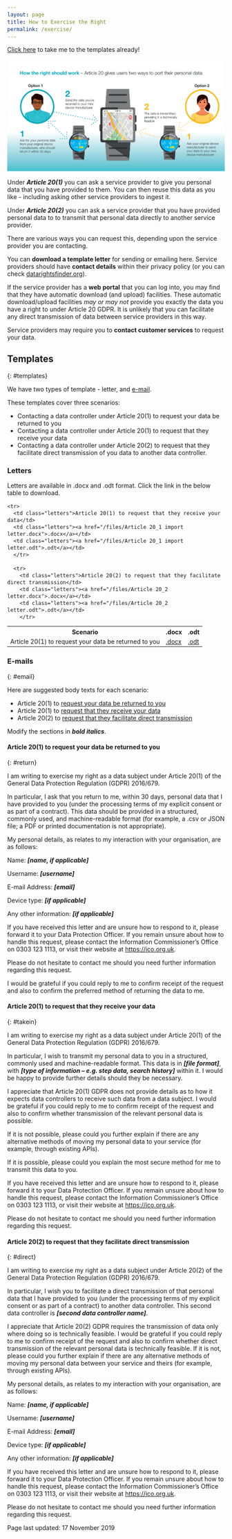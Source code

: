 ```yaml
---
layout: page
title: How to Exercise the Right
permalink: /exercise/
---
```

[Click here](#templates) to take me to the templates already!

![How Article 20 should work](/images/portability_3.png "How Article 20 should work")

Under _**Article 20(1)**_ you can ask a service provider to give you personal data that you have provided to them.
You can then reuse this data as you like - including asking other service providers to ingest it.

Under _**Article 20(2)**_ you can ask a service provider that you have provided personal data to to transmit
that personal data directly to another service provider.

There are various ways you can request this, depending upon the service provider you are contacting.

You can **download a template letter** for sending or emailing here. Service providers should have **contact details** within their privacy policy (or you can check [datarightsfinder.org](https://datarightsfinder.org)).

If the service provider has a **web portal** that you can log into, you may find that they have automatic download (and upload) facilities.  These automatic download/upload facilities _may or may not_ provide you exactly the data you have a right to under Article 20 GDPR. It is unlikely that you can facilitate any direct transmission of data between service providers in this way.

Service providers may require you to **contact customer services** to request your data.

## Templates ##
{: #templates}

We have two types of template - letter, and [e-mail](#email).

These templates cover three scenarios:
* Contacting a data controller under Article 20(1) to request your data be returned to you
* Contacting a data controller under Article 20(1) to request that they receive your data
* Contacting a data controller under Article 20(2) to request that they facilitate direct transmission of you data to another data controller.

### Letters ###

Letters are available in .docx and .odt format. Click the link in the below table to download.

<table class="letters">
    <tr>
    <th class="letters">Scenario</th>
    <th class="letters">.docx</th>
    <th class="letters">.odt</th>

  </tr>
  <tr>
    <td class="letters">Article 20(1) to request your data be returned to you</td>
    <td class="letters"><a href="/files/Article 20_1 letter.docx">.docx</a></td>
    <td class="letters"><a href="/files/Article 20_1 letter.odt">.odt</a></td>
    </tr>

    <tr>
      <td class="letters">Article 20(1) to request that they receive your data</td>
      <td class="letters"><a href="/files/Article 20_1 import letter.docx">.docx</a></td>
      <td class="letters"><a href="/files/Article 20_1 import letter.odt">.odt</a></td>
      </tr>

      <tr>
        <td class="letters">Article 20(2) to request that they facilitate direct transmission</td>
        <td class="letters"><a href="/files/Article 20_2 letter.docx">.docx</a></td>
        <td class="letters"><a href="/files/Article 20_2 letter.odt">.odt</a></td>
        </tr>
  </table>

### E-mails ###
{: #email}

Here are suggested body texts for each scenario:
* Article 20(1) to [request your data be returned to you](#return)
* Article 20(1) to [request that they receive your data](#takein)
* Article 20(2) to [request that they facilitate direct transmission](#direct)

Modify the sections in _**bold italics**_.

#### Article 20(1) to request your data be returned to you ####
{: #return}

I am writing to exercise my right as a data subject under Article 20(1) of the General Data Protection Regulation (GDPR) 2016/679.

In particular, I ask that you return to me, within 30 days, personal data that I have provided to you (under the processing terms of my explicit consent or as part of a contract). This data should be provided in a structured, commonly used, and machine-readable format (for example, a .csv or JSON file; a PDF or printed documentation is not appropriate).

My personal details, as relates to my interaction with your organisation, are as follows:

Name: _**[name, if applicable]**_

Username: _**[username]**_

E-mail Address: _**[email]**_

Device type: _**[if applicable]**_

Any other information: _**[if applicable]**_

If you have received this letter and are unsure how to respond to it, please forward it to your Data Protection Officer. If you remain unsure about how to handle this request, please contact the Information Commissioner’s Office on 0303 123 1113, or visit their website at https://ico.org.uk.

Please do not hesitate to contact me should you need further information regarding this request.

I would be grateful if you could reply to me to confirm receipt of the request and also to confirm the preferred method of returning the data to me.

#### Article 20(1) to request that they receive your data ####
{: #takein}

I am writing to exercise my right as a data subject under Article 20(1) of the General Data Protection Regulation (GDPR) 2016/679.

In particular, I wish to transmit my personal data to you in a structured, commonly used and machine-readable format.  This data is in _**[file format]**_, with _**[type of information – e.g. step data, search history]**_ within it. I would be happy to provide further details should they be necessary.

I appreciate that Article 20(1) GDPR does not provide details as to how it expects data controllers to receive such data from a data subject. I would be grateful if you could reply to me to confirm receipt of the request and also to confirm whether transmission of the relevant personal data is possible.

If it is not possible, please could you further explain if there are any alternative methods of moving my personal data to your service (for example, through existing APIs).

If it is possible, please could you explain the most secure method for me to transmit this data to you.

If you have received this letter and are unsure how to respond to it, please forward it to your Data Protection Officer. If you remain unsure about how to handle this request, please contact the Information Commissioner’s Office on 0303 123 1113, or visit their website at https://ico.org.uk.

Please do not hesitate to contact me should you need further information regarding this request.

#### Article 20(2) to request that they facilitate direct transmission ####
{: #direct}

I am writing to exercise my right as a data subject under Article 20(2) of the General Data Protection Regulation (GDPR) 2016/679.

In particular, I wish you to facilitate a direct transmission of that personal data that I have provided to you (under the processing terms of my explicit consent or as part of a contract) to another data controller. This second data controller is _**[second data controller name]**_.

I appreciate that Article 20(2) GDPR requires the transmission of data only where doing so is technically feasible.  I would be grateful if you could reply to me to confirm receipt of the request and also to confirm whether direct transmission of the relevant personal data is technically feasible. If it is not, please could you further explain if there are any alternative methods of moving my personal data between your service and theirs (for example, through existing APIs).

My personal details, as relates to my interaction with your organisation, are as follows:

Name: _**[name, if applicable]**_

Username: _**[username]**_

E-mail Address: _**[email]**_

Device type: _**[if applicable]**_

Any other information: _**[if applicable]**_

If you have received this letter and are unsure how to respond to it, please forward it to your Data Protection Officer. If you remain unsure about how to handle this request, please contact the Information Commissioner’s Office on 0303 123 1113, or visit their website at https://ico.org.uk.

Please do not hesitate to contact me should you need further information regarding this request.


Page last updated: 17 November 2019 
